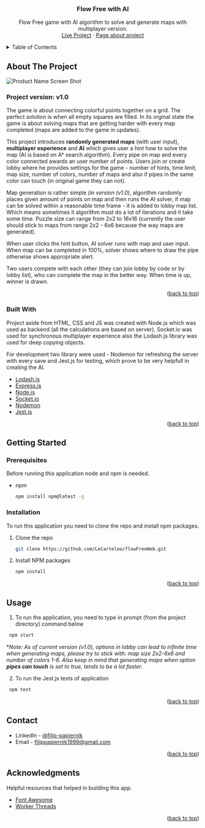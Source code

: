<div id="top"></div>
<!-- PROJECT LOGO -->
<br />
<div align="center">
  <a href="">
<!--     <img src="https://i.imgur.com/Biemrcm.png" alt="Logo" width="110" height="110"> -->
  </a>

  <h3 align="center">Flow Free with AI</h3>

  <p align="center">
    Flow Free game with AI algorithm to solve and generate maps with multiplayer version.
    <br />
    <a href="https://flowfreeweb.up.railway.app/">Live Project</a>
    ·
    <a href="https://filippapiernik.pl/projects/FlowFreeWeb">Page about project</a>
  </p>
</div>

<!-- TABLE OF CONTENTS -->
<details>
  <summary>Table of Contents</summary>
  <ol>
    <li>
      <a href="#about-the-project">About The Project</a>
      <ul>
        <li><a href="#built-with">Built With</a></li>
      </ul>
    </li>
    <li>
      <a href="#getting-started">Getting Started</a>
      <ul>
        <li><a href="#prerequisites">Prerequisites</a></li>
        <li><a href="#installation">Installation</a></li>
      </ul>
    </li>
    <li><a href="#usage">Usage</a></li>
    <li><a href="#contact">Contact</a></li>
    <li><a href="#acknowledgments">Acknowledgments</a></li>
  </ol>
</details>



<!-- ABOUT THE PROJECT -->
## About The Project

![Product Name Screen Shot][app-screenshot]

### Project version: v1.0
The game is about connecting colorful points together on a grid. The perfect solution is when all empty squares are filled. 
In its orginal state the game is about solving maps that are getting harder with every map completed (maps are added to the game in updates). 

This project introduces **randomly generated maps** (with user input), **multiplayer experience** and **AI** which gives user a hint how to solve the map (AI is based on A* search algorithm). Every pipe on map and every color connected awards an user number of points. Users join or create lobby where he provides settings for the game - number of hints, time limit, map size, number of colors, number of maps and also if pipes in the same color can touch (in original game they can not).

Map generation is rather simple *(in version (v1.0)*, algorithm randomly places given amount of points on map and then runs the AI solver, if map can be solved within a reasonable time frame - it is added to lobby map list. Which means sometimes it algorithm must do a lot of iterations and it take some time.
Puzzle size can range from 2x2 to 16x16 (currently the user should stick to maps from range 2x2 - 6x6 because the way maps are generated).

When user clicks the hint button, AI solver runs with map and user input. When map can be completed in 100%, solver shows where to draw the pipe otherwise shows appropriate alert.

Two users compete with each other (they can join lobby by code or by lobby list), who can complete the map in the better way. When time is up, winner is drawn.


<p align="right">(<a href="#top">back to top</a>)</p>



### Built With



Project aside from HTML, CSS and JS was created with Node.js which was used as backend (all the calculations are based on server), Socket.io was used for synchronous multiplayer experience also the Lodash.js library was used for deep copying objects.

For development two library were used - Nodemon for refreshing the server with every save and Jest.js for testing, which prove to be very helpfull in creating the AI.

* [Lodash.js](https://lodash.com/)
* [Express.js](https://expressjs.com/)
* [Node.js](https://nodejs.org/)
* [Socket.io](https://socket.io/)
* [Nodemon](https://nodemon.io/)
* [Jest.js](https://jestjs.io/)


<p align="right">(<a href="#top">back to top</a>)</p>



<!-- GETTING STARTED -->
## Getting Started

### Prerequisites
Before running this application node and npm is needed.
* npm
  ```sh
  npm install npm@latest -g
  ```

### Installation

To run this application you need to clone the repo and install npm packages.

1. Clone the repo
   ```sh
   git clone https://github.com/LeCarteloo/flowFreeWeb.git
   ```
2. Install NPM packages
   ```sh
   npm install
   ```

<p align="right">(<a href="#top">back to top</a>)</p>


## Usage

1. To run the application, you need to type in prompt (from the project directory) command below
  ```sh
   npm start
   ```
   \**Note: As of current version (v1.0), options in lobby can lead to infinite time when generating maps, please try to stick with: map size 2x2-6x6 and number of colors 1-6. Also keep in mind that generating maps when option **pipes can touch** is set to true, tends to be a lot faster.*
   
2. To run the Jest.js tests of application
  ```sh
   npm test
   ```

<p align="right">(<a href="#top">back to top</a>)</p>


<!-- CONTACT -->
## Contact

* LinkedIn - [@filip-papiernik](https://www.linkedin.com/in/filip-papiernik-390444230/)
* Email - filippapiernik1999@gmail.com


<p align="right">(<a href="#top">back to top</a>)</p>



<!-- ACKNOWLEDGMENTS -->
## Acknowledgments

Helpful resources that helped in building this app.

* [Font Awesome](https://fontawesome.com)
* [Worker Threads](https://nodejs.org/api/worker_threads.html)

<p align="right">(<a href="#top">back to top</a>)</p>

<!-- MARKDOWN LINKS & IMAGES -->
[app-screenshot]: https://i.imgur.com/hyhdSoG.png
